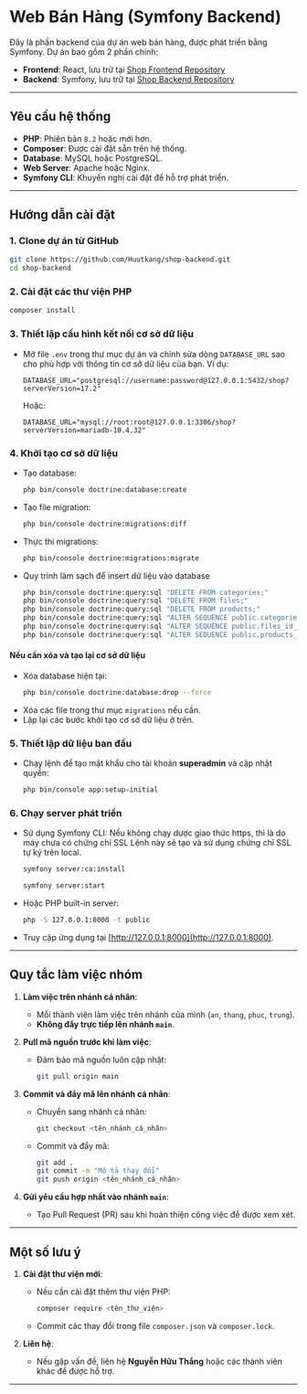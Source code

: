 
# Web Bán Hàng (Symfony Backend)

Đây là phần backend của dự án web bán hàng, được phát triển bằng Symfony. Dự án bao gồm 2 phần chính:

- **Frontend**: React, lưu trữ tại [Shop Frontend Repository](https://github.com/Huutkang/shop-frontend.git)
- **Backend**: Symfony, lưu trữ tại [Shop Backend Repository](https://github.com/Huutkang/shop-backend.git)

---

## Yêu cầu hệ thống

- **PHP**: Phiên bản `8.2` hoặc mới hơn.
- **Composer**: Được cài đặt sẵn trên hệ thống.
- **Database**: MySQL hoặc PostgreSQL.
- **Web Server**: Apache hoặc Nginx.
- **Symfony CLI**: Khuyến nghị cài đặt để hỗ trợ phát triển.

---

## Hướng dẫn cài đặt

### 1. Clone dự án từ GitHub
```bash
git clone https://github.com/Huutkang/shop-backend.git
cd shop-backend
```

### 2. Cài đặt các thư viện PHP
```bash
composer install
```

### 3. Thiết lập cấu hình kết nối cơ sở dữ liệu
- Mở file `.env` trong thư mục dự án và chỉnh sửa dòng `DATABASE_URL` sao cho phù hợp với thông tin cơ sở dữ liệu của bạn. Ví dụ:
  ```env
  DATABASE_URL="postgresql://username:password@127.0.0.1:5432/shop?serverVersion=17.2"
  ```
  Hoặc:
  ```env
  DATABASE_URL="mysql://root:root@127.0.0.1:3306/shop?serverVersion=mariadb-10.4.32"
  ```

### 4. Khởi tạo cơ sở dữ liệu
- Tạo database:
  ```bash
  php bin/console doctrine:database:create
  ```
- Tạo file migration:
  ```bash
  php bin/console doctrine:migrations:diff
  ```
- Thực thi migrations:
  ```bash
  php bin/console doctrine:migrations:migrate
  ```
- Quy trình làm sạch để insert dữ liệu vào database
  ```bash
  php bin/console doctrine:query:sql "DELETE FROM categories;"
  php bin/console doctrine:query:sql "DELETE FROM files;"
  php bin/console doctrine:query:sql "DELETE FROM products;"
  php bin/console doctrine:query:sql "ALTER SEQUENCE public.categories_id_seq RESTART WITH 1;"
  php bin/console doctrine:query:sql "ALTER SEQUENCE public.files_id_seq RESTART WITH 1;"
  php bin/console doctrine:query:sql "ALTER SEQUENCE public.products_id_seq RESTART WITH 1;"
  ```
#### Nếu cần xóa và tạo lại cơ sở dữ liệu
- Xóa database hiện tại:
  ```bash
  php bin/console doctrine:database:drop --force
  ```
- Xóa các file trong thư mục `migrations` nếu cần.
- Lặp lại các bước khởi tạo cơ sở dữ liệu ở trên.

### 5. Thiết lập dữ liệu ban đầu
- Chạy lệnh để tạo mật khẩu cho tài khoản **superadmin** và cập nhật quyền:
  ```bash
  php bin/console app:setup-initial
  ```

### 6. Chạy server phát triển
- Sử dụng Symfony CLI:
  Nếu không chạy dược giao thức https, thì là do máy chưa có chứng chỉ SSL 
  Lệnh này sẽ tạo và sử dụng chứng chỉ SSL tự ký trên local.
  ```bash
  symfony server:ca:install 
  ```
  ```bash
  symfony server:start
  ```
- Hoặc PHP built-in server:
  ```bash
  php -S 127.0.0.1:8000 -t public
  ```
- Truy cập ứng dụng tại [http://127.0.0.1:8000](http://127.0.0.1:8000).

---

## Quy tắc làm việc nhóm

1. **Làm việc trên nhánh cá nhân**:
   - Mỗi thành viên làm việc trên nhánh của mình (`an`, `thang`, `phuc`, `trung`).
   - **Không đẩy trực tiếp lên nhánh `main`**.

2. **Pull mã nguồn trước khi làm việc**:
   - Đảm bảo mã nguồn luôn cập nhật:
     ```bash
     git pull origin main
     ```

3. **Commit và đẩy mã lên nhánh cá nhân**:
   - Chuyển sang nhánh cá nhân:
     ```bash
     git checkout <tên_nhánh_cá_nhân>
     ```
   - Commit và đẩy mã:
     ```bash
     git add .
     git commit -m "Mô tả thay đổi"
     git push origin <tên_nhánh_cá_nhân>
     ```

4. **Gửi yêu cầu hợp nhất vào nhánh `main`**:
   - Tạo Pull Request (PR) sau khi hoàn thiện công việc để được xem xét.

---

## Một số lưu ý

1. **Cài đặt thư viện mới**:
   - Nếu cần cài đặt thêm thư viện PHP:
     ```bash
     composer require <tên_thư_viện>
     ```
   - Commit các thay đổi trong file `composer.json` và `composer.lock`.

2. **Liên hệ**:
   - Nếu gặp vấn đề, liên hệ **Nguyễn Hữu Thắng** hoặc các thành viên khác để được hỗ trợ.

---
